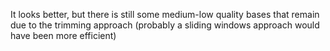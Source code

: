 It looks better, but there is still some medium-low quality bases that remain due to the trimming approach (probably a sliding windows approach would have been more efficient)


